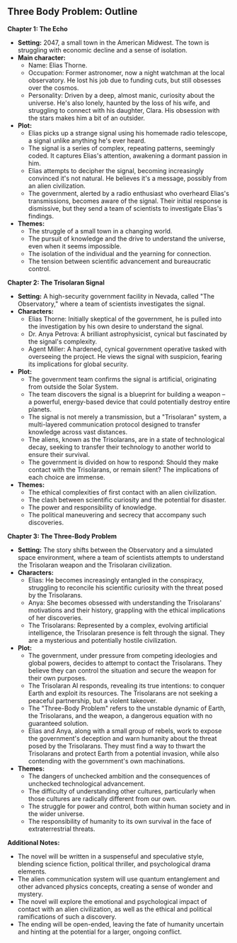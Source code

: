 ## Three Body Problem: Outline

**Chapter 1: The Echo**

* **Setting:**  2047, a small town in the American Midwest.  The town is struggling with economic decline and a sense of isolation. 
* **Main character:** 
    * Name:  Elias Thorne.  
    * Occupation:  Former astronomer, now a night watchman at the local observatory.  He lost his job due to funding cuts, but still obsesses over the cosmos.
    * Personality:  Driven by a deep, almost manic, curiosity about the universe.  He's also lonely, haunted by the loss of his wife, and struggling to connect with his daughter, Clara.  His obsession with the stars makes him a bit of an outsider. 
* **Plot:**
    * Elias picks up a strange signal using his homemade radio telescope, a signal unlike anything he's ever heard.
    * The signal is a series of complex, repeating patterns, seemingly coded. It captures Elias's attention, awakening a dormant passion in him.
    * Elias attempts to decipher the signal, becoming increasingly convinced it's not natural. He believes it's a message, possibly from an alien civilization.
    * The government, alerted by a radio enthusiast who overheard Elias's transmissions, becomes aware of the signal. Their initial response is dismissive, but they send a team of scientists to investigate Elias's findings. 
* **Themes:**
    * The struggle of a small town in a changing world.
    * The pursuit of knowledge and the drive to understand the universe, even when it seems impossible.
    * The isolation of the individual and the yearning for connection.
    * The tension between scientific advancement and bureaucratic control.

**Chapter 2: The Trisolaran Signal**

* **Setting:**  A high-security government facility in Nevada, called "The Observatory," where a team of scientists investigates the signal.
* **Characters:**
    * Elias Thorne: Initially skeptical of the government, he is pulled into the investigation by his own desire to understand the signal.  
    * Dr. Anya Petrova: A brilliant astrophysicist, cynical but fascinated by the signal's complexity.
    * Agent Miller: A hardened, cynical government operative tasked with overseeing the project. He views the signal with suspicion, fearing its implications for global security.
* **Plot:**
    * The government team confirms the signal is artificial, originating from outside the Solar System.  
    * The team discovers the signal is a blueprint for building a weapon – a powerful, energy-based device that could potentially destroy entire planets. 
    * The signal is not merely a transmission, but a "Trisolaran" system, a multi-layered communication protocol designed to transfer knowledge across vast distances. 
    * The aliens, known as the Trisolarans, are in a state of technological decay, seeking to transfer their technology to another world to ensure their survival. 
    *  The government is divided on how to respond:  Should they make contact with the Trisolarans, or remain silent? The implications of each choice are immense.  
* **Themes:**
    * The ethical complexities of first contact with an alien civilization.
    * The clash between scientific curiosity and the potential for disaster. 
    * The power and responsibility of knowledge.
    * The political maneuvering and secrecy that accompany such discoveries.

**Chapter 3: The Three-Body Problem**

* **Setting:** The story shifts between the Observatory and a simulated space environment, where a team of scientists attempts to understand the Trisolaran weapon and the Trisolaran civilization.
* **Characters:**
    * Elias:  He becomes increasingly entangled in the conspiracy, struggling to reconcile his scientific curiosity with the threat posed by the Trisolarans.
    * Anya:  She becomes obsessed with understanding the Trisolarans' motivations and their history, grappling with the ethical implications of her discoveries.
    * The Trisolarans:  Represented by a complex, evolving artificial intelligence, the Trisolaran presence is felt through the signal. They are a mysterious and potentially hostile civilization.
* **Plot:** 
    * The government, under pressure from competing ideologies and global powers, decides to attempt to contact the Trisolarans. They believe they can control the situation and secure the weapon for their own purposes. 
    * The Trisolaran AI responds, revealing its true intentions: to conquer Earth and exploit its resources.  The Trisolarans are not seeking a peaceful partnership, but a violent takeover.  
    * The "Three-Body Problem" refers to the unstable dynamic of Earth, the Trisolarans, and the weapon, a dangerous equation with no guaranteed solution. 
    * Elias and Anya, along with a small group of rebels, work to expose the government's deception and warn humanity about the threat posed by the Trisolarans. They must find a way to thwart the Trisolarans and protect Earth from a potential invasion, while also contending with the government's own machinations. 
* **Themes:**
    * The dangers of unchecked ambition and the consequences of unchecked technological advancement. 
    * The difficulty of understanding other cultures, particularly when those cultures are radically different from our own. 
    * The struggle for power and control, both within human society and in the wider universe.
    * The responsibility of humanity to its own survival in the face of extraterrestrial threats. 

**Additional Notes:**

* The novel will be written in a suspenseful and speculative style, blending science fiction, political thriller, and psychological drama elements. 
*  The alien communication system will use quantum entanglement and other advanced physics concepts, creating a sense of wonder and mystery. 
* The novel will explore the emotional and psychological impact of contact with an alien civilization, as well as the ethical and political ramifications of such a discovery. 
* The ending will be open-ended, leaving the fate of humanity uncertain and hinting at the potential for a larger, ongoing conflict. 

